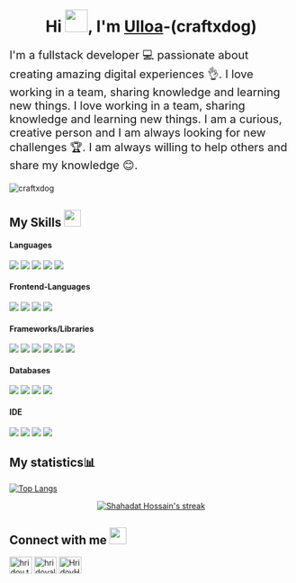 <div align="center">      
    <h1>Hi <img src="https://media.giphy.com/media/hvRJCLFzcasrR4ia7z/giphy.gif" width="40">, I'm <a href="https://www.linkedin.com/in/rey-halsall/" target="_blank">Ulloa</a><span>-(craftxdog)</span></h1> 
</div>  
<div align="left"> 
    <p style="font-size: 20px">I'm a fullstack developer 💻 passionate about creating amazing digital experiences 👌. I love working in a team, sharing knowledge and learning new things. I love working in a team, sharing knowledge and learning new things. I am a curious, creative person and I am always looking for new challenges 🏆. I am always willing to help others and share my knowledge 😊.</p>
    <p align="left"> <img src="https://komarev.com/ghpvc/?username=craftxdog" alt="craftxdog" /> </p>
    </p>
</div>

## My Skills <img src="https://media.giphy.com/media/iY8CRBdQXODJSCERIr/giphy.gif" width="30px">&nbsp; 
<h4> Languages </h4>
<span> 
    <img src="https://img.shields.io/badge/JavaScript-F7DF1E?style=for-the-badge&logo=javascript&logoColor=black">
    <img src="https://img.shields.io/badge/TypeScript-007ACC?style=for-the-badge&logo=typescript&logoColor=white">
    <img src="https://img.shields.io/badge/python-3474a7.svg?style=for-the-badge&logo=python&logoColor=white">
    <img src="https://img.shields.io/badge/.NET-5C2D91?style=for-the-badge&logo=.net&logoColor=white">
    <img src="https://img.shields.io/badge/CSharp-603278.svg?style=for-the-badge&logo=csharp&logoColor=white">
</span>
<h4> Frontend-Languages </h4>
<span> 
    <img src="https://img.shields.io/badge/HTML5-E34F26?style=for-the-badge&logo=html5&logoColor=white">
    <img src="https://img.shields.io/badge/CSS3-1572B6?style=for-the-badge&logo=css3&logoColor=white">
    <img src="https://img.shields.io/badge/Sass-CC6699?style=for-the-badge&logo=sass&logoColor=white">
    <img src="https://img.shields.io/badge/Tailwind_CSS-38B2AC?style=for-the-badge&logo=tailwind-css&logoColor=white">
</span>
<h4> Frameworks/Libraries </h4>
<span> 
    <img src="https://img.shields.io/badge/Express.js-000000?style=for-the-badge&logo=express&logoColor=white">
    <img src="https://img.shields.io/badge/Yarn-2C8EBB?style=for-the-badge&logo=yarn&logoColor=white">
    <img src="https://img.shields.io/badge/npm-CB3837?style=for-the-badge&logo=npm&logoColor=white">
    <img src="https://img.shields.io/badge/Node.js-339933?style=for-the-badge&logo=nodedotjs&logoColor=white">
    <img src="https://img.shields.io/badge/React-20232A?style=for-the-badge&logo=react&logoColor=61DAFB">
    <img src="https://img.shields.io/badge/Django-092E20?style=for-the-badge&logo=django&logoColor=white">
</span>
<h4> Databases </h4>
<span>
    <img src="https://img.shields.io/badge/MySQL-00000F?style=for-the-badge&logo=mysql&logoColor=white">
    <img src="https://img.shields.io/badge/PostgreSQL-316192?style=for-the-badge&logo=postgresql&logoColor=white">
    <img src="https://img.shields.io/badge/MongoDB-4EA94B?style=for-the-badge&logo=mongodb&logoColor=white">
    <img src="https://img.shields.io/badge/sqlserver-7b5253.svg?style=for-the-badge&logo=&logoColor=white">
</span>

<h4> IDE </h4>
<span>
    <img src="https://img.shields.io/badge/NeoVim-%2357A143.svg?&style=for-the-badge&logo=neovim&logoColor=white">
    <img src="https://img.shields.io/badge/Rider-000000?style=for-the-badge&logo=Rider&logoColor=white">
    <img src="https://img.shields.io/badge/Atom-66595C?style=for-the-badge&logo=Atom&logoColor=white">
    <img src="https://img.shields.io/badge/Visual_Studio_Code-0078D4?style=for-the-badge&logo=visual%20studio%20code&logoColor=white">
</span>

## My statistics📊
[![Top Langs](https://github-readme-stats.vercel.app/api/top-langs/?username=craftxdog&theme=great-gatsby&layout=compact)](https://github.com/craftxdog)
<p align="center">
    <a href="https://github.com/craftxdog/github-readme-streak-stats">
        <img title="🔥 Get streak stats for your profile at git.io/streak-stats" alt="Shahadat Hossain's streak" src="https://github-readme-streak-stats.herokuapp.com/?user=craftxdog&theme=black-ice&hide_border=true&stroke=0000&background=060A0CD0"/>
    </a>
</p>

## Connect with me <img src="https://media.giphy.com/media/iY8CRBdQXODJSCERIr/giphy.gif" width="30px">
<a href="https://www.facebook.com/profile.php?id=100081319592240" target="blank"><img align="center" src="https://raw.githubusercontent.com/rahuldkjain/github-profile-readme-generator/master/src/images/icons/Social/facebook.svg" alt="hridoy.the.hazard10" height="30" width="40" /></a>
<a href="https://www.instagram.com/craftxdog/" target="blank"><img align="center" src="https://raw.githubusercontent.com/rahuldkjain/github-profile-readme-generator/master/src/images/icons/Social/instagram.svg" alt="hridoyalhazard" height="30" width="40" /></a>
<a href="https://github.com/craftxdog" target="blank"><img align="center" src="https://raw.githubusercontent.com/rahuldkjain/github-profile-readme-generator/master/src/images/icons/Social/github.svg" alt="HridoyHazard" height="30" width="40" /></a>
<br>
